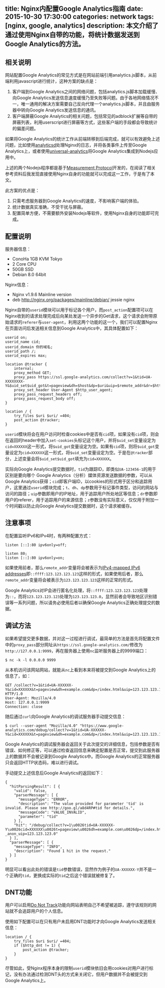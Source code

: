 title: Nginx内配置Google Analytics指南
date: 2015-10-30 17:30:00
categories: network
tags: [nginx, google, analytics]
description: 本文介绍了通过使用Nginx自带的功能，将统计数据发送到Google Analytics的方法。
---

## 相关说明

网站配置Google Analytics的常见方式是在网站前端引用analytics.js脚本，从前端利用javascript进行统计，这种方案的缺点是：

1. 客户端到Google Analytics之间的网络问题，包括analytics.js脚本加载缓慢、向Google Analytics发送信息速度缓慢乃至失败等问题。由于各地网络情况不一，唯一通用的解决方案需要自己反向代理一个analytics.js脚本，并且由服务器中转向Google Analytics发送信息的通讯。
2. 客户端屏蔽Google Analytics的相关问题，包括常见的adblock扩展等自带的屏蔽列表，利用userscript进行屏蔽等方式，这些客户端的手段都会导致统计的偏差问题。

如果将Google Analytics的统计工作从前端转移到后端完成，就可以有效避免上述问题，比如使用[analyticsd](https://github.com/ef-gy/analyticsd)处理Nginx的日志，并将各类事件上传至Google Analytics上，或者使用[universal-analytics](https://github.com/peaksandpies/universal-analytics)将Google Analytics集成到Nodejs应用中。

上述的两个Nodejs程序都是基于[Measurement Protocol](https://developers.google.com/analytics/devguides/collection/protocol/v1/)开发的，在阅读了相关参考资料后我发现直接使用Nginx自身的功能就可以完成这一工作，于是有了本文。

此方案的优点是：

1. 只需考虑服务器到Google Analytics的速度，不影响客户端的体验。
2. 统计数据真实准确，不受干扰与屏蔽。
3. 配置简单方便，不需要额外安装Nodejs等软件，使用Nginx自身的功能即可完成。

## 配置说明

服务器信息：

* ConoHa 1GB KVM Tokyo
* 2 Core CPU
* 50GB SSD
* Debian 8.0 64bit

Nginx信息：

* Nginx v1.9.6 Mainline version
* deb http://nginx.org/packages/mainline/debian/ jessie nginx

Nginx自带的`userid`模块可以用于标记各个用户，而`post_action`配置项可以在Nginx收到的请求处理完成后向某处发送一个异步的Get请求，这个请求会附带原始请求的`referer`与`user-agent`，利用这两个功能的这一个，我们可以配置Nginx在页面访问后发送相关信息到Google Analytics中，其具体配置如下：

    userid on;
    userid_name cid;
    userid_domain 你的域名;
    userid_path /;
    userid_expires max;

    location @tracker {
        internal;
        proxy_method GET;
        proxy_pass https://ssl.google-analytics.com/collect?v=1&tid=UA-XXXXXXXX-Y&$uid_set$uid_got&t=pageview&dh=$host&dp=$uri&uip=$remote_addr&dr=$http_referer&z=$msec;
        proxy_set_header User-Agent $http_user_agent;
        proxy_pass_request_headers off;
        proxy_pass_request_body off;
    }

    location / {
        try_files $uri $uri/ =404;
        post_action @tracker;
    }

`userid`模块将会在用户访问时检查cookies中是否有`cid`项，如果没有`cid`项，则会在返回的header中加入`set-cookies`头标记这个用户，并将`$uid_set`变量设定为`cid=XXXXXX`这一形式，将`$uid_got`变量设定为空。如果有`cid`项，则将`$uid_got`变量设定为`cid=XXXXXX`这一形式，将`$uid_set`变量设定为空。于是在`@tracker`部分，上述变量会将`$uid_set$uid_got`填充为`cid=XXXXXX`。

实际向Google Analytics提交数据时，`tid`为跟踪ID，即类似`UA-123456-1`的用于区别是要向哪个 Google Analytics（分析）媒体资源发送数据的参数，可以从Google Analytics获得；`cid`即客户端ID，以cookies的形式用于区分和追踪用户，这里通过`userid`模块完成；`t`、`dh`、`dp`参数用于标记事件类型，访问的网站与访问的路径；`uip`参数即用户的IP地址，用于追踪用户所处地区等信息；`dr`参数即用户的referer，用于追踪用户的来源信息；`z`参数没有实际意义，仅仅用于附加一个时间戳以防止向Google Analytics提交数据时，这个请求被缓存。

## 注意事项

在配置监听IPv6和IPv4时，有两种配置方式：

    listen [::]:80 ipv6only=off;

    listen 80;
    listen [::]:80 ipv6only=on;

如果使用前者，那么`remote_addr`变量将会被表示为[IPv4-mapped IPv6 addresses](https://en.wikipedia.org/wiki/IPv6#IPv4-mapped_IPv6_addresses)即`::ffff:123.123.123.123`这样的形式，如果使用后者，那么`remote_addr`变量将会被表示为`123.123.123.123`这样的正常的形式。

Google Analytics对IP会进行匿名化处理，将`::ffff:123.123.123.123`处理为`::`，而将`123.123.123.123`处理为`123.123.123.0`，显然前者会导致地区识别错误等一系列问题，所以请务必使用后者以确保Google Analytics正确处理提交的数据。

## 调试方法

如果希望提交更多数据，并对这一过程进行调试，最简单的方法是首先将配置文件中的`proxy_pass`部分网址从`https://ssl.google-analytics.com/`修改为`http://127.0.0.1:9999`，再在服务器上使用`nc`监听服务器上的9999端口：

    $ nc -k -l 0.0.0.0 9999

从本机访问该网站网站，就能从`nc`上看到本来将被提交到Google Analytics上的信息了，如：

    GET /collect?v=1&tid=UA-XXXXXX-Y&cid=XXXXXX&t=pageview&dh=example.com&dp=/index.html&uip=123.123.123.123&dr=https://google.com&z=1448000000.000 HTTP/1.0
    User-Agent: Mozilla/4.0
    Host: 127.0.0.1:9999
    Connection: close

随后通过`curl`向Google Analytics的调试服务器手动提交信息：

    $ curl --user-agent "Mozilla/4.0" "https://www.google-analytics.com/debug/collect?v=1&tid=UA-XXXXXX-Y&cid=XXXXXX&t=pageview&dh=example.com&dp=/index.html&uip=123.123.123.123&dr=https://google.com&z=1448000000.000"

Google Analytics的调试服务器会返回关于此次提交的详细信息，包括参数是否有错误、如何修正等，可以通过检查返回信息来确定配置是否正常，提交到此服务器上的数据并不会被记录到Google Analytics中。而Google Analytics的正常服务器只会返回HTTP状态码，难以进行调试。

手动提交上述信息后Google Analytics的返回如下：

    {
      "hitParsingResult": [ {
        "valid": false,
        "parserMessage": [ {
          "messageType": "ERROR",
          "description": "The value provided for parameter 'tid' is invalid. Please see http://goo.gl/a8d4RP#tid for details.",
          "messageCode": "VALUE_INVALID",
          "parameter": "tid"
        } ],
        "hit": "/debug/collect?v=1\u0026tid=UA-XXXXXX-Y\u0026cid=XXXXXX\u0026t=pageview\u0026dh=example.com\u0026dp=/index.html\u0026uip=123.123.123.123\u0026dr=https://google.com\u0026z=1448000000.000?_anon_uip=123.123.123.0"
      } ],
      "parserMessage": [ {
        "messageType": "INFO",
        "description": "Found 1 hit in the request."
      } ]
    }

明显可以看出此处的错误是`tid`参数错误，显然作为例子的`UA-XXXXXX-Y`并不是一个正确的`tid`，更换成实际的`tid`之后这个错误就被修复了。

## DNT功能

用户可以启用[Do Not Track](https://en.wikipedia.org/wiki/Do_Not_Track)功能向网站表明自己不希望被追踪，遵守该规则的网站就不会追踪用户的个人信息。

使用如下配置可以在只有用户未启用DNT功能时才向Google Analytics发送相关信息：

    location / {
        try_files $uri $uri/ =404;
        if ($http_dnt != 1) {
            post_action @tracker;
        }
    }

尽管如此，受Nginx程序本身的限制`userid`模块依旧会用cookies对用户进行标记，没有办法通过检测DNT头的方式来关闭它，但用户数据并不会被提交到Google Analytics上。
